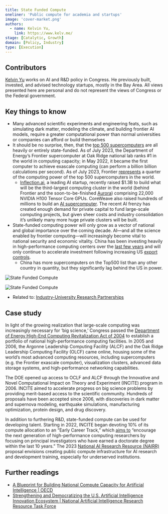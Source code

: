 ```yaml
---
title: State Funded Compute
oneliner: 'Public compute for academia and startups'
image: 'cover-market.png'
authors:
  - name: Kelvin Yu,
    link: https://www.kelv.me/
stage: [Catalytic, Growth]
domain: [Policy, Industry]
type: [Execution]
---
```


## Contributors

[Kelvin Yu](https://www.kelv.me/) works on AI and R&D policy in Congress. He previously built, invested, and advised technology startups, mostly in the Bay Area. All views presented here are personal and do not represent the views of Congress or the Federal government.

## Key things to know

- Many advanced scientific experiments and engineering feats, such as simulating dark matter, modeling the climate, and building frontier AI models, require a greater computational power than normal universities or companies can afford or build themselves
- It should be no surprise, then, that the [top 500 supercomputers](https://www.top500.org/lists/top500/2023/06/) are all heavily or entirely state-funded. As of July 2023, the Department of Energy’s Frontier supercomputer at Oak Ridge national lab ranks #1 in the world in computing capacity; in May 2022, it became the first computer to achieve exascale computing (can perform a billion billion calculations per second). As of July 2023, Frontier [represents](https://archive.li/kPMpj#selection-613.90-613.158) a quarter of the computing power of the top 500 supercomputers in the world.
    - [Inflection.ai](http://Inflection.ai), a leading AI startup, recently raised $1.3B to build what will be the third-largest computing cluster in the world (behind Frontier and the soon-to-be-finished [Aurora](https://www.intel.com/content/www/us/en/high-performance-computing/supercomputing/exascale-computing.html)) comprising 22,000 NVIDIA H100 Tensor Core GPUs. CoreWeave also raised hundreds of millions to build an [AI supercomputer](https://www.prnewswire.com/news-releases/coreweave-secures-2-3-billion-debt-financing-facility-led-by-magnetar-capital-and-blackstone-to-meet-surging-demand-and-ongoing-expansion-of-specialized-cloud-infrastructure-to-power-ai-301892706.html). The recent AI frenzy has created enough demand for private capital to fund large-scale computing projects, but given sheer costs and industry consolidation it’s unlikely many more huge private clusters will be built.
- State-funded computing power will only grow as a vector of national and global importance over the coming decade. AI—and all the science enabled by frontier computing—will increasingly become vital to national security and economic vitality. China has been investing heavily in high-performance computing centers over the [last few years](https://www.scmp.com/news/china/science/article/3217499/china-aims-build-supercomputer-internet-solve-industry-challenges) and will only continue to accelerate investment following increasing US [export controls](https://foreignpolicy.com/2022/10/28/biden-china-semiconductors-chips/).
    - China has more supercomputers on the Top500 list than any other country in quantity, but they significantly lag behind the US in power.

![State Funded Compute](State%20Funded%20Compute/Untitled.png)

![State Funded Compute](State%20Funded%20Compute/Untitled%20(1).png)

- Related to: [Industry-University Research Partnerships](collection?lever=Industry-University%2520Research%2520Partnerships)

## Case study

In light of the growing realization that large-scale computing was increasingly necessary for ‘big science,’ Congress passed the [Department of Energy High-End Computing Revitalization Act of 2004](https://www.congress.gov/bill/108th-congress/house-bill/4516/titles) to establish a portfolio of national high-performance computing facilities. In 2005 and 2006, the Argonne Leadership Computing Facility (ALCF) and the Oak Ridge Leadership Computing Facility (OLCF) came online, housing some of the world’s most advanced computing resources, including supercomputers (e.g. the Frontier exascale computer), visualization clusters, advanced data storage systems, and high-performance networking capabilities.

The DOE opened up access to OCLF and ALCF through the Innovative and Novel Computational Impact on Theory and Experiment (INCITE) program in 2006. INCITE aimed to accelerate progress on big science problems by providing merit-based access to the scientific community. Hundreds of proposals have been accepted since 2006, with discoveries in dark matter and supernova modeling, earthquake simulations, manufacturing optimization, protein design, and drug discovery.

In addition to furthering R&D, state-funded compute can be used for developing talent. Starting in 2022, INCITE began devoting 10% of its compute allocation to an “Early Career Track,” which [aims to](https://www.anl.gov/article/us-department-of-energys-incite-program-seeks-proposals-for-2024-to-advance-science-and-engineering) “encourage the next generation of high-performance computing researchers by focusing on principal investigators who have earned a doctorate degree within the last 10 years.” The 2023 [National AI Research Resource (NAIRR)](https://www.ai.gov/nairrtf/) proposal envisions creating public compute infrastructure for AI research and development training, especially for underserved institutions.

## Further readings

- [A Blueprint for Building National Compute Capacity for Artificial Intelligence | OECD](https://www.oecd.org/economy/a-blueprint-for-building-national-compute-capacity-for-artificial-intelligence-876367e3-en.htm)
- [Strengthening and Democratizing the U.S. Artificial Intelligence Innovation Ecosystem | National Artificial Intelligence Research Resource Task Force](https://www.ai.gov/wp-content/uploads/2023/01/NAIRR-TF-Final-Report-2023.pdf)
